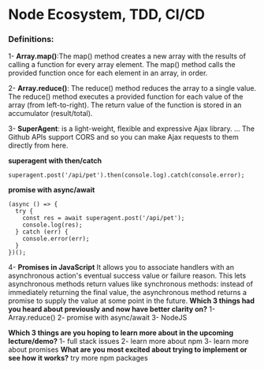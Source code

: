 # Node Ecosystem, TDD, CI/CD

### Definitions:

1- **Array.map()**:The map() method creates a new array with the results of calling a function for every array element. The map() method calls the provided function once for each element in an array, in order.

2- **Array.reduce()**: The reduce() method reduces the array to a single value. The reduce() method executes a provided function for each value of the array (from left-to-right). The return value of the function is stored in an accumulator (result/total).

3- **SuperAgent**: is a light-weight, flexible and expressive Ajax library. ... The Github APIs support CORS and so you can make Ajax requests to them directly from here.
 
**superagent with then/catch**
```
superagent.post('/api/pet').then(console.log).catch(console.error);
 ```

 **promise with async/await**
```
(async () => {
  try {
    const res = await superagent.post('/api/pet');
    console.log(res);
  } catch (err) {
    console.error(err);
  }
})();
```
4- **Promises in JavaScript**
It allows you to associate handlers with an asynchronous action's eventual success value or failure reason. This lets asynchronous methods return values like synchronous methods: instead of immediately returning the final value, the asynchronous method returns a promise to supply the value at some point in the future.
**Which 3 things had you heard about previously and now have better clarity on?**
1- Array.reduce()
2- promise with async/await
3-  NodeJS

**Which 3 things are you hoping to learn more about in the upcoming lecture/demo?**
1- full stack issues
2- learn more about npm 
3- learn more about promises
**What are you most excited about trying to implement or see how it works?**
try more npm packages 